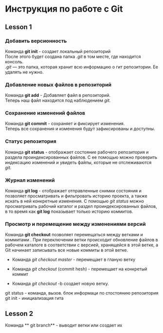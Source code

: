 # Инструкция по работе с Git 

## Lesson 1
### Добавить версионность

Команда  **git init** -  создает локальный репозиторий   
После этого будет создана папка *.git* в том месте, где находится консоль.                                   
*.git* — это папка, которая хранит всю информацию о гит репозитории. Ее удалять не нужно.

### Добавление новых файлов в репозиторий

Команда **git add** - Добавляет файл в репозиторий.         
Теперь наш файл находится под наблюдением *git.* 

### Сохранение изменений файлов     

Команда **git commit** - сохраняет и фиксирует изменения.   
Теперь все сохранения и изменения будут зафиксированы и доступны.

### Статус репозитория 

Команда **git status** - отображает состояние рабочего репозитория  и раздела проиндексированных файлов. С ее помощью можно проверить индексацию изменений и увидеть файлы, которые не отслеживаются *git.*

### Журнал изменений

Команда **git log** - отображает отправленные снимки состояния и позволяет просматривать и фильтровать историю проекта, а также искать в ней конкретные изменения. С помощью *git status* можно просматривать рабочий каталог и раздел проиндексированных файлов, в то время как **git log** показывает только историю коммитов.

### Просмотр и перемещение между изменениями версий

Команда **git checkout** позволяет перемещаться между ветками и коммитами . При переключении ветки происходит обновление файлов в рабочем каталоге в соответствии с версией, хранящейся в этой ветке, а Git начинает записывать все новые коммиты в этой ветке.

* Команда *git checkout master* -  перемещает в гланую ветку 
* Команда *git checkout* (commit hesh) -  перемещает на конкретый коммит 

* Команда *git checkout* -b создает новую ветку.

git status - команда, вызов. блок информаци по стостоянию репозитория
 git init - инициализация гита 
## Lesson 2

Команда ** git branch** - выводит ветки или создает их 




